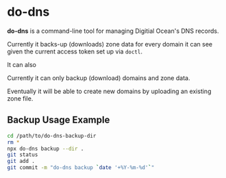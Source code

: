 # do-dns

**do-dns** is a command-line tool for managing Digitial Ocean's DNS records.

Currently it backs-up (downloads) zone data for every domain it can see given the current access token set up via `doctl`.

It can also 

Currently it can only backup (download) domains and zone data.

Eventually it will be able to create new domains by uploading an existing zone file.

## Backup Usage Example

```sh
cd /path/to/do-dns-backup-dir
rm *
npx do-dns backup --dir .
git status
git add .
git commit -m "do-dns backup `date '+%Y-%m-%d'`"
```